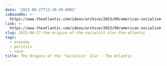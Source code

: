 ```yaml
---
date: '2023-09-27T12:10:49.000Z'
isBasedOn: >-
  https://www.theatlantic.com/ideas/archive/2023/09/american-socialism-racist-origins/675453/
link: >-
  https://www.theatlantic.com/ideas/archive/2023/09/american-socialism-racist-origins/675453/
slug: 2023-09-27-the-origins-of-the-socialist-slur-the-atlantic
tags:
  - economy
  - politics
  - race
title: The Origins of the 'Socialist' Slur - The Atlantic
---
```


